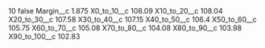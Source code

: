 <?xml version="1.0" encoding="UTF-8"?>
<CustomMetadata xmlns="http://soap.sforce.com/2006/04/metadata" xmlns:xsi="http://www.w3.org/2001/XMLSchema-instance" xmlns:xsd="http://www.w3.org/2001/XMLSchema">
    <label>10</label>
    <protected>false</protected>
    <values>
        <field>Margin__c</field>
        <value xsi:type="xsd:double">1.875</value>
    </values>
    <values>
        <field>X0_to_10__c</field>
        <value xsi:type="xsd:double">108.09</value>
    </values>
    <values>
        <field>X10_to_20__c</field>
        <value xsi:type="xsd:double">108.04</value>
    </values>
    <values>
        <field>X20_to_30__c</field>
        <value xsi:type="xsd:double">107.58</value>
    </values>
    <values>
        <field>X30_to_40__c</field>
        <value xsi:type="xsd:double">107.15</value>
    </values>
    <values>
        <field>X40_to_50__c</field>
        <value xsi:type="xsd:double">106.4</value>
    </values>
    <values>
        <field>X50_to_60__c</field>
        <value xsi:type="xsd:double">105.75</value>
    </values>
    <values>
        <field>X60_to_70__c</field>
        <value xsi:type="xsd:double">105.08</value>
    </values>
    <values>
        <field>X70_to_80__c</field>
        <value xsi:type="xsd:double">104.08</value>
    </values>
    <values>
        <field>X80_to_90__c</field>
        <value xsi:type="xsd:double">103.98</value>
    </values>
    <values>
        <field>X90_to_100__c</field>
        <value xsi:type="xsd:double">102.83</value>
    </values>
</CustomMetadata>
